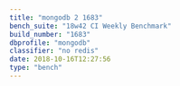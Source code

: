```yaml
---
title: "mongodb 2 1683"
bench_suite: "18w42 CI Weekly Benchmark"
build_number: "1683"
dbprofile: "mongodb"
classifier: "no redis"
date: 2018-10-16T12:27:56
type: "bench"
---
```

